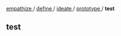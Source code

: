 [ empathize ](empathize.md) / [ define ](define.md) / [ ideate ](ideate.md) / [ prototype ](prototype.md) / **test**

## test